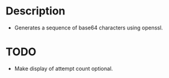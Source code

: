 # Description
- Generates a sequence of base64 characters using openssl.

# TODO
- Make display of attempt count optional.